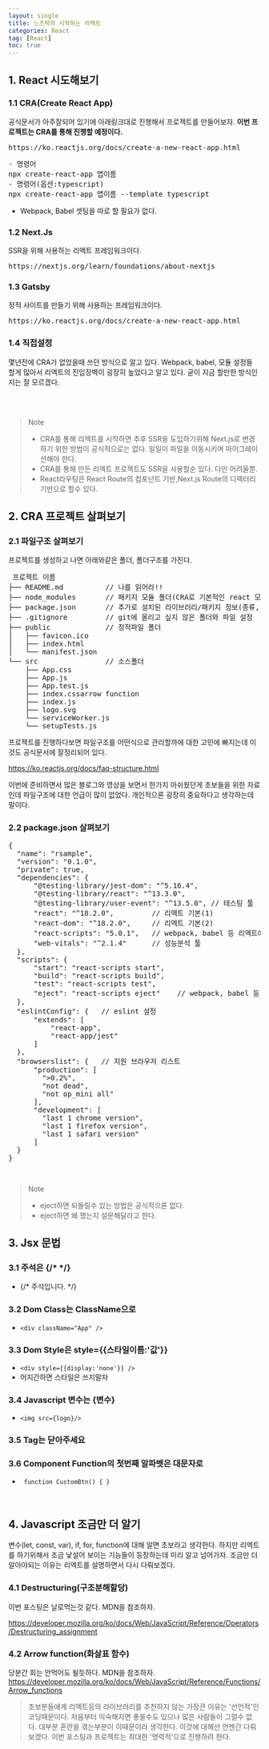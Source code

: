 ```yaml
---
layout: single
title: 느즈막히 시작하는 리엑트
categories: React
tag: [React]
toc: true
---
```



## 1. React 시도해보기
### 1.1 CRA(Create React App)

공식문서가 아주잘되어 있기에 아래링크대로 진행해서 프로젝트를 만들어보자.
**이번 프로젝트는 CRA를 통해 진행할 예정이다.**

<pre>
https://ko.reactjs.org/docs/create-a-new-react-app.html
</pre>

<pre>
- 명령어
npx create-react-app 앱이름
- 명령어(옵션:typescript)
npx create-react-app 앱이름 --template typescript
</pre>

* Webpack, Babel 셋팅을 따로 할 필요가 없다.

### 1.2 Next.Js

SSR을 위해 사용하는 리엑트 프레임워크이다.

<pre>
https://nextjs.org/learn/foundations/about-nextjs
</pre>

### 1.3 Gatsby
정적 사이트를 만들기 위해 사용하는 프레임워크이다.

<pre>
https://ko.reactjs.org/docs/create-a-new-react-app.html
</pre>


### 1.4 직접설정
몇년전에 CRA가 없었을때 쓰던 방식으로 알고 있다. Webpack, babel, 모듈 설정들 할게 많아서
리엑트의 진입장벽이 굉장히 높았다고 알고 있다. 굳이 지금 할만한 방식인지는 잘 모르겠다.

<br/>
<br/>


> Note
> * CRA를 통해 리엑트를 시작하면 추후 SSR을 도입하기위해 Next.js로 변경하기 위한 방법이 공식적으로는 없다.
    일일이 파일을 이동시키며 마이그레이션해야 한다.
> * CRA를 통해 만든 리엑트 프로젝트도 SSR을 사용할순 있다. 다만 어려울뿐.
> * React라우팅은 React Route의 컴포넌트 기반,Next.js Route의 디렉터리 기반으로 할수 있다.


## 2. CRA 프로젝트 살펴보기
### 2.1 파일구조 살펴보기
프로젝트를 생성하고 나면 아래와같은 폴더, 폴더구조를 가진다.
<pre>
 프로젝트 이름
├── README.md          // 나를 읽어라!!
├── node_modules       // 패키지 모듈 폴더(CRA로 기본적인 react 모듈들이 포함되어있다.)
├── package.json       // 추가로 설치된 라이브러리/패키지 정보(종류, 버전)가 기록되는 파일
├── .gitignore         // git에 올리고 싶지 않은 폴더와 파일 설정
├── public             // 정적파일 폴더
│   ├── favicon.ico
│   ├── index.html     
│   └── manifest.json
└── src                // 소스폴더
    ├── App.css
    ├── App.js
    ├── App.test.js
    ├── index.cssarrow function
    ├── index.js
    ├── logo.svg
    └── serviceWorker.js
    └── setupTests.js
</pre>

프로젝트를 진행하다보면 파일구조를 어떤식으로 관리할까에 대한 고민에 빠지는데
이것도 공식문서에 잘정리되어 있다.

https://ko.reactjs.org/docs/faq-structure.html

이번에 준비하면서 많은 블로그와 영상을 보면서 한가지 아쉬웠던게 초보들을 위한 자료인데 파일구조에 대한
언급이 많이 없었다. 개인적으론 굉장히 중요하다고 생각하는데 말이다.

### 2.2 package.json 살펴보기
<pre>
{
  "name": "rsample",
  "version": "0.1.0",
  "private": true,
  "dependencies": {
      "@testing-library/jest-dom": "^5.16.4",
      "@testing-library/react": "^13.3.0",
      "@testing-library/user-event": "^13.5.0", // 테스팅 툴
      "react": "^18.2.0",         // 리엑트 기본(1)
      "react-dom": "^18.2.0",     // 리엑트 기본(2)
      "react-scripts": "5.0.1",   // webpack, babel 등 리엑트에 필요한 모듈
      "web-vitals": "^2.1.4"      // 성능분석 툴
  },
  "scripts": {
      "start": "react-scripts start",
      "build": "react-scripts build",
      "test": "react-scripts test",
      "eject": "react-scripts eject"    // webpack, babel 등 설정 직접가능하도록 추출
  },
  "eslintConfig": {   // eslint 설정
      "extends": [
          "react-app",
          "react-app/jest"
      ]
  },
  "browserslist": {   // 지원 브라우저 리스트
      "production": [
        ">0.2%",
        "not dead",
        "not op_mini all"
      ],
      "development": [
        "last 1 chrome version",
        "last 1 firefox version",
        "last 1 safari version"
      ]
  }
}
</pre>

<br>

> Note
> * eject하면 되돌릴수 있는 방법은 공식적으론 없다.
> * eject하면 왜 했는지 설문해달라고 한다. 




## 3. Jsx 문법
### 3.1 주석은 {/* */}
* {/* 주석입니다. */}

### 3.2 Dom Class는 ClassName으로
* ``` <div className="App" /> ```

### 3.3 Dom Style은 style={{스타일이름:'값'}}
* ```<div style={{display:'none'}} />```
* 어지간하면 스타일은 쓰지말자

### 3.4 Javascript 변수는 {변수}
* ``` <img src={logo}/> ```

### 3.5 Tag는 닫아주세요

### 3.6 Component Function의 첫번째 알파벳은 대문자로
* ``` function CustomBtn() { }```


<br>


## 4. Javascript 조금만 더 알기
변수(let, const, var), if, for, function에 대해 알면 초보라고 생각한다.
하지만 리엑트를 하기위해서 조금 낯설어 보이는 기능들이 등장하는데 미리 알고 넘어가자.
조금만 더 알아야되는 이유는 리엑트를 설명하면서 다시 다뤄보겠다.

### 4.1 Destructuring(구조분해할당)
이번 포스팅은 날로먹는것 같다. MDN을 참조하자.

https://developer.mozilla.org/ko/docs/Web/JavaScript/Reference/Operators/Destructuring_assignment

### 4.2 Arrow function(화살표 함수)
당분간 회는 안먹어도 될듯하다. MDN을 참조하자.
https://developer.mozilla.org/ko/docs/Web/JavaScript/Reference/Functions/Arrow_functions


> 초보분들에게 리엑트등의 라이브러리를 추천하지 않는 가장큰 이유는 '선언적'인 코딩때문이다.
> 처음부터 익숙해지면 좋을수도 있으나 많은 사람들이 그럴수 없다. 대부분 혼란을 겪는부분이 이때문이라 생각한다. 이것에 대해선
> 언젠간 다뤄보겠다. 이번 포스팅과 프로젝트는 최대한 '명력적'으로 진행하려 한다.